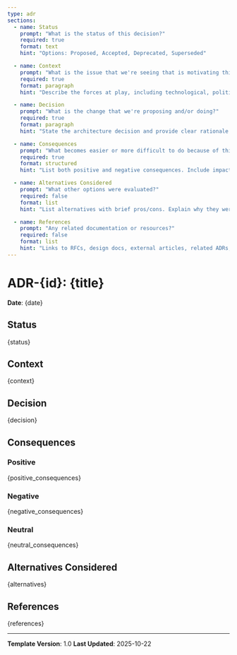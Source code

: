 ```yaml
---
type: adr
sections:
  - name: Status
    prompt: "What is the status of this decision?"
    required: true
    format: text
    hint: "Options: Proposed, Accepted, Deprecated, Superseded"

  - name: Context
    prompt: "What is the issue that we're seeing that is motivating this decision or change?"
    required: true
    format: paragraph
    hint: "Describe the forces at play, including technological, political, social, and project local. These forces are probably in tension, and should be called out as such."

  - name: Decision
    prompt: "What is the change that we're proposing and/or doing?"
    required: true
    format: paragraph
    hint: "State the architecture decision and provide clear rationale. Use complete sentences with active voice."

  - name: Consequences
    prompt: "What becomes easier or more difficult to do because of this change?"
    required: true
    format: structured
    hint: "List both positive and negative consequences. Include impacts on: development velocity, system complexity, maintainability, scalability, security, cost."

  - name: Alternatives Considered
    prompt: "What other options were evaluated?"
    required: false
    format: list
    hint: "List alternatives with brief pros/cons. Explain why they were not chosen."

  - name: References
    prompt: "Any related documentation or resources?"
    required: false
    format: list
    hint: "Links to RFCs, design docs, external articles, related ADRs, or relevant issues/tasks."
---
```


# ADR-{id}: {title}

**Date**: {date}

## Status

{status}

## Context

{context}

## Decision

{decision}

## Consequences

### Positive

{positive_consequences}

### Negative

{negative_consequences}

### Neutral

{neutral_consequences}

## Alternatives Considered

{alternatives}

## References

{references}

---

**Template Version**: 1.0
**Last Updated**: 2025-10-22

